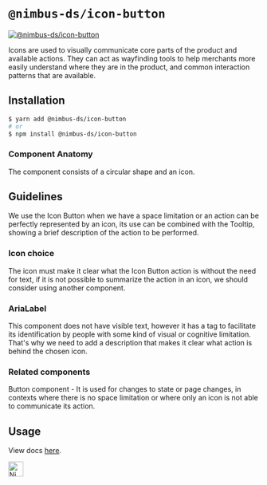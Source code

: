 # `@nimbus-ds/icon-button`

[![@nimbus-ds/icon-button](https://img.shields.io/npm/v/@nimbus-ds/icon-button?label=%40nimbus-ds%2Ficon-button)](https://www.npmjs.com/package/@nimbus-ds/icon-button)

Icons are used to visually communicate core parts of the product and available actions. They can act as wayfinding tools to help merchants more easily understand where they are in the product, and common interaction patterns that are available.

## Installation

```sh
$ yarn add @nimbus-ds/icon-button
# or
$ npm install @nimbus-ds/icon-button
```

### Component Anatomy

The component consists of a circular shape and an icon.

## Guidelines

We use the Icon Button when we have a space limitation or an action can be perfectly represented by an icon, its use can be combined with the Tooltip, showing a brief description of the action to be performed.

### Icon choice

The icon must make it clear what the Icon Button action is without the need for text, if it is not possible to summarize the action in an icon, we should consider using another component.

### AriaLabel

This component does not have visible text, however it has a tag to facilitate its identification by people with some kind of visual or cognitive limitation. That's why we need to add a description that makes it clear what action is behind the chosen icon.

### Related components

Button component - It is used for changes to state or page changes, in contexts where there is no space limitation or where only an icon is not able to communicate its action.

## Usage

View docs [here](https://nimbus.nuvemshop.com.br/documentation/atomic-components/icon-button).

<img alt="Nimbus" style="margin-bottom: 30px;" src="https://tiendanube.github.io/design-system-nimbus/static/media/nimbus-logo.ab60bd79.png" height="30" />
